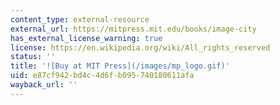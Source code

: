 ```yaml
---
content_type: external-resource
external_url: https://mitpress.mit.edu/books/image-city
has_external_license_warning: true
license: https://en.wikipedia.org/wiki/All_rights_reserved
status: ''
title: '![Buy at MIT Press](/images/mp_logo.gif)'
uid: e87cf942-bd4c-4d6f-b095-740180611afa
wayback_url: ''
---
```

